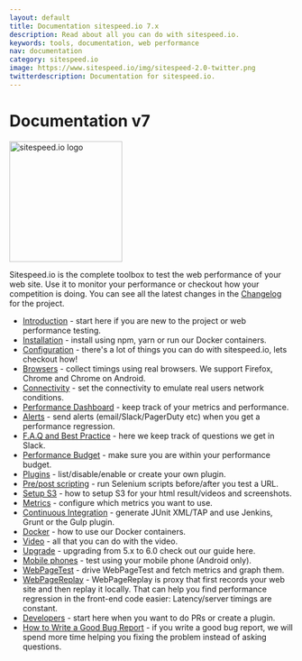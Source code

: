 ```yaml
---
layout: default
title: Documentation sitespeed.io 7.x
description: Read about all you can do with sitespeed.io.
keywords: tools, documentation, web performance
nav: documentation
category: sitespeed.io
image: https://www.sitespeed.io/img/sitespeed-2.0-twitter.png
twitterdescription: Documentation for sitespeed.io.
---
```


# Documentation v7

<img src="{{site.baseurl}}/img/logos/sitespeed.io.png" class="pull-right img-big" alt="sitespeed.io logo" width="200" height="214">

Sitespeed.io is the complete toolbox to test the web performance of your web site. Use it to monitor your performance or checkout how your competition is doing. You can see all the latest changes in the [Changelog](https://github.com/sitespeedio/sitespeed.io/blob/master/CHANGELOG.md) for the project.

 * [Introduction](introduction/) - start here if you are new to the project or web performance testing.
 * [Installation](installation/) - install using npm, yarn or run our Docker containers.
 * [Configuration](configuration/) - there's a lot of things you can do with sitespeed.io, lets checkout how!
 * [Browsers](browsers/) - collect timings using real browsers. We support Firefox, Chrome and Chrome on Android.
 * [Connectivity](connectivity/) - set the connectivity to emulate real users network conditions.
 * [Performance Dashboard](performance-dashboard/) - keep track of your metrics and performance.
 * [Alerts](alerts/) - send alerts (email/Slack/PagerDuty etc) when you get a performance regression.
 * [F.A.Q and Best Practice](best-practice/) - here we keep track of questions we get in Slack.
 * [Performance Budget](performance-budget/) - make sure you are within your performance budget.
 * [Plugins](plugins/) - list/disable/enable or create your own plugin.
 * [Pre/post scripting](prepostscript/) - run Selenium scripts before/after you test a URL.
 * [Setup S3](s3/) - how to setup S3 for your html result/videos and screenshots.
 * [Metrics](metrics/) - configure which metrics you want to use.
 * [Continuous Integration](continuous-integration/) - generate JUnit XML/TAP and use Jenkins, Grunt or the Gulp plugin.
 * [Docker](docker/) - how to use our Docker containers.
 * [Video](video/) - all that you can do with the video.
 * [Upgrade](upgrade/) - upgrading from 5.x to 6.0 check out our guide here.
 * [Mobile phones](mobile-phones/) - test using your mobile phone (Android only).
 * [WebPageTest](webpagetest/) - drive WebPageTest and fetch metrics and graph them.
 * [WebPageReplay](webpagereplay/) - WebPageReplay is proxy that first records your web site and then replay it locally. That can help you find performance regression in the front-end code easier: Latency/server timings are constant.
 * [Developers](developers/) - start here when you want to do PRs or create a plugin.
 * [How to Write a Good Bug Report](bug-report/) - if you write a good bug report, we will spend more time helping you fixing the problem instead of asking questions.
